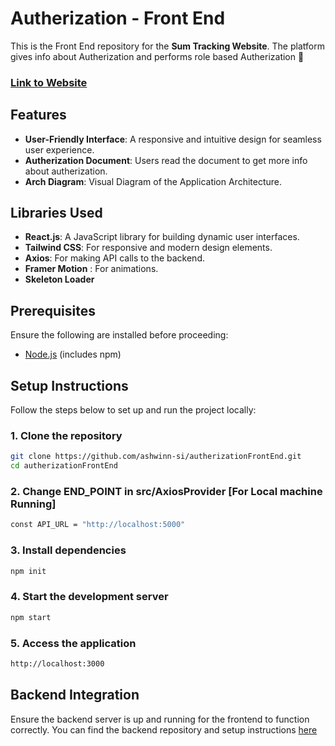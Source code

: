 # Autherization - Front End

This is the Front End repository for the **Sum Tracking Website**. The platform gives info about Autherization and performs role based Autherization 🚀

### [Link to Website](https://autherization-front-ksg8p0pea-ashwin-s-is-projects.vercel.app/)


## Features

- **User-Friendly Interface**: A responsive and intuitive design for seamless user experience.
- **Autherization Document**: Users read the document to get more info about autherization.
- **Arch Diagram**: Visual Diagram of the Application Architecture.

## Libraries Used

- **React.js**: A JavaScript library for building dynamic user interfaces.
- **Tailwind CSS**: For responsive and modern design elements.
- **Axios**: For making API calls to the backend.
- **Framer Motion** : For animations.
- **Skeleton Loader**

## Prerequisites

Ensure the following are installed before proceeding:

- [Node.js](https://nodejs.org/) (includes npm)

## Setup Instructions

Follow the steps below to set up and run the project locally:

### 1. Clone the repository

```bash
git clone https://github.com/ashwinn-si/autherizationFrontEnd.git
cd autherizationFrontEnd
```

### 2. Change END_POINT in src/AxiosProvider [For Local machine Running]


```bash
const API_URL = "http://localhost:5000"
```

### 3. Install dependencies

```bash
npm init
```

### 4. Start the development server

```bash
npm start
```

### 5. Access the application

```bash
http://localhost:3000
```

## Backend Integration
Ensure the backend server is up and running for the frontend to function correctly. You can find the backend repository and setup instructions [here](https://github.com/ashwinn-si/autherizationBackEnd)